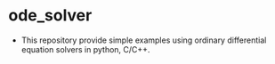 # ode_solver

-  This repository provide simple examples using ordinary differential equation solvers in python, C/C++.

